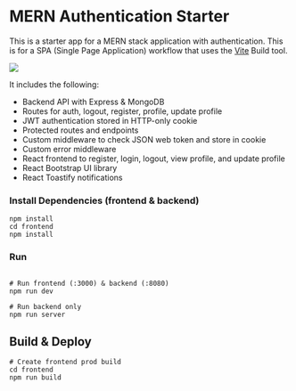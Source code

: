 # MERN Authentication Starter

This is a starter app for a MERN stack application with authentication. This is for a SPA (Single Page Application) workflow that uses the [Vite](https://vite.dev) Build tool. 

<img src= 'https://i.postimg.cc/KYcmyQsd/screen.png'/>

It includes the following:

- Backend API with Express & MongoDB
- Routes for auth, logout, register, profile, update profile
- JWT authentication stored in HTTP-only cookie
- Protected routes and endpoints
- Custom middleware to check JSON web token and store in cookie
- Custom error middleware
- React frontend to register, login, logout, view profile, and update profile
- React Bootstrap UI library
- React Toastify notifications



### Install Dependencies (frontend & backend)

```
npm install
cd frontend
npm install
```

### Run

```

# Run frontend (:3000) & backend (:8080)
npm run dev

# Run backend only
npm run server
```

## Build & Deploy

```
# Create frontend prod build
cd frontend
npm run build
```
